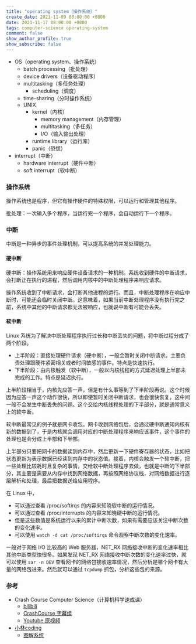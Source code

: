 ```yaml
---
title: "operating system（操作系统）"
create_date: 2021-11-09 08:00:00 +0800
date: 2021-11-17 08:00:00 +0800
tags: computer-science operating-system
comment: false
show_author_profile: true
show_subscribe: false
---
```


- OS（operating system、操作系统）
  - batch processing（批处理）
  - device drivers（设备驱动程序）
  - multitasking（多任务处理）
    - scheduling（调度）
  - time-sharing（分时操作系统）
  - UNIX
    - kernel（内核）
      - memory management（内存管理）
      - multitasking（多任务）
      - I/O（输入输出处理）
    - runtime library（运行库）
    - panic（恐慌）
- interrupt（中断）
  - hardware interrupt（硬件中断）
  - soft interrupt（软中断）

### 操作系统

操作系统也是程序，但它有操作硬件的特殊权限，可以运行和管理其他程序。

批处理：一次输入多个程序，当运行完一个程序，会自动运行下一个程序。

### 中断

中断是一种异步的事件处理机制，可以提高系统的并发处理能力。

#### 硬中断

硬中断：操作系统用来响应硬件设备请求的一种机制。系统收到硬件的中断请求，会打断正在执行的进程，然后调用内核中的中断处理程序来响应请求。

操作系统收到了中断请求，会打断其他进程的运行。而且，中断处理程序在响应中断时，可能还会临时关闭中断。这意味着，如果当前中断处理程序没有执行完之前，系统中其他的中断请求都无法被响应，也就说中断有可能会丢失。

#### 软中断

Linux 系统为了解决中断处理程序执行过长和中断丢失的问题，将中断过程分成了两个阶段。

- 上半阶段：直接处理硬件请求（硬中断），一般会暂时关闭中断请求。主要负责处理跟硬件紧密相关或者时间敏感的事件。特点是快速执行。
- 下半阶段：由内核触发（软中断），一般以内核线程的方式延迟处理上半部未完成的工作。特点是延迟执行。

上半阶段相当于，内核先应答一声，但是有什么事等到了下半阶段再说。这个时候因为应答一声这个动作很快，所以即使暂时关闭中断请求，也会很快恢复，这中间一般不会发生中断丢失的问题。这个交给内核线程处理的下半部分，就是通常意义上的软中断。

软中断最常见的例子就是网卡收包。网卡收到网络包后，会通过硬中断通知内核有新的数据到了，于是内核就会调用对应的中断处理程序来响应该事件，这个事件的处理也是会分成上半部和下半部。

上半部分只要把网卡的数据读到内存中，然后更新一下硬件寄存器的状态，比如把状态更新为表示数据已经读到内存中的状态值。接着，内核会触发一个软中断，把一些处理比较耗时且复杂的事情，交给软中断处理程序去做，也就是中断的下半部分，其主要是需要从内存中找到网络数据，再按照网络协议栈，对网络数据进行逐层解析和处理，最后把数据送给应用程序。

在 Linux 中，

- 可以通过查看 /proc/softirqs 的内容来知晓软中断的运行情况。
- 可以通过查看 /proc/interrupts 的内容来知晓硬中断的运行情况。
- 但是这些数值是系统运行以来的累计中断次数，如果有需要应该关注中断次数的变化速率。
- 可以使用 `watch -d cat /proc/softirqs` 命令观察中断次数的变化速率。

一般对于网络 I/O 比较高的 Web 服务器，NET_RX 网络接收中断的变化速率相比其他中断类型快很多。如果发现 NET_RX 网络接收中断次数的变化速率过快，就可以使用 `sar -n DEV` 查看网卡的网络包接收速率情况，然后分析是哪个网卡有大量的网络包进来。然后就可以通过 `tcpdump` 抓包，分析这些包的来源。

### 参考

- Crash Course Computer Science（计算机科学速成课）
  - [bilibili](https://www.bilibili.com/video/BV1EW411u7th)
  - [CrashCourse 字幕组](https://github.com/1c7/crash-course-computer-science-chinese)
  - [Youtube 原视频](https://www.youtube.com/playlist?list=PL8dPuuaLjXtNlUrzyH5r6jN9ulI)
- [小林coding](https://xiaolincoding.com/)
  - [图解系统](https://xiaolincoding.com/os/)

